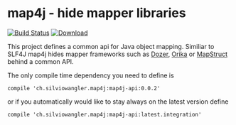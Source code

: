 # map4j - hide mapper libraries

[![Build Status](https://travis-ci.org/saw303/map4j.svg?branch=master)](https://travis-ci.org/saw303/map4j)
[ ![Download](https://api.bintray.com/packages/saw303/releases/map4j/images/download.svg) ](https://bintray.com/saw303/releases/map4j/_latestVersion)

This project defines a common api for Java object mapping. Similiar to SLF4J map4j hides mapper frameworks such as [Dozer][dozer], [Orika][orika] or [MapStruct][mapstruct] behind a common API.

The only compile time dependency you need to define is


    compile 'ch.silviowangler.map4j:map4j-api:0.0.2'

or if you automatically would like to stay always on the latest version define

    compile 'ch.silviowangler.map4j:map4j-api:latest.integration'


[orika]: https://github.com/orika-mapper/orika
[dozer]: http://dozer.sourceforge.net/
[mapstruct]: http://mapstruct.org/